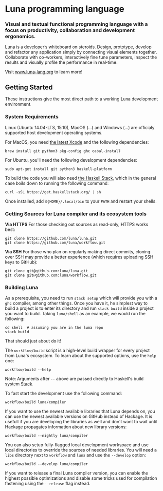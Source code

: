 # Luna programming language
### Visual and textual functional programming language with a focus on productivity, collaboration and development ergonomics.

Luna is a developer’s whiteboard on steroids. Design, prototype, develop and refactor any application simply by connecting visual elements together. Collaborate with co-workers, interactively fine tune parameters, inspect the results and visually profile the performance in real-time.

Visit www.luna-lang.org to learn more!

## Getting Started

These instructions give the most direct path to a working Luna development environment. 

### System Requirements

Linux (Ubuntu 14.04-LTS, 15.10), MacOS (...) and Windows (...) are officialy supported host development operating systems.

For MacOS, you need [the latest Xcode](https://developer.apple.com/xcode/downloads/) and the following dependencies:

    brew install git python3 pkg-config ghc cabal-install

For Ubuntu, you'll need the following development dependencies:

    sudo apt-get install git python3 haskell-platform

To build the code you will also need [the Haskell Stack](https://www.haskellstack.org), which in the general case boils down to running the following command:

    curl -sSL https://get.haskellstack.org/ | sh

Once installed, add `${HOME}/.local/bin` to your `PATH` and restart your shells.


### Getting Sources for Luna compiler and its ecosystem tools

**Via HTTPS**  For those checking out sources as read-only, HTTPS works best:

    git clone https://github.com/luna/luna.git
    git clone https://github.com/luna/workflow.git


**Via SSH**  For those who plan on regularly making direct commits,
cloning over SSH may provide a better experience (which requires
uploading SSH keys to GitHub):

    git clone git@github.com:luna/luna.git
    git clone git@github.com:luna/workflow.git

### Building Luna

As a prerequisite, you need to run `stack setup` which will provide you with a `ghc` compiler, among other things. Once you have it, he simplest way to build a project is to enter its directory and run `stack build` inside a project you want to build. Taking `luna/shell` as an example, we would run the following:

```
cd shell  # assuming you are in the luna repo
stack build
```

That should just about do it!


The `workflow/build` script is a high-level build wrapper for every project from Luna's ecosystem. To learn about the supported options, use the `help` one:

    workflow/build --help

Note: Arguments after `--` above are passed directly to Haskell's build system [Stack](http://haskellstack.org).

To fast start the development use the following command:

    workflow/build luna/compiler

If you want to use the newest available libraries that Luna depends on, you can use the newest available versions on GitHub instead of Hackage. It is usefull if you are developing the libraries as well and don't want to wait until Hackage propagates information about new library versions:

    workflow/build --nightly luna/compiler

You can also setup fully-flagged local development workspace and use local directories to override the sources of needed libraries. You will need a `libs` directory next to `workflow` and `luna` and use the `--develop` option:

    workflow/build --develop luna/compiler

If you want to release a final Luna compiler version, you can enable the highest possible optimizations and disable some tricks used for compilation fastening using the `--release` flag instead.
